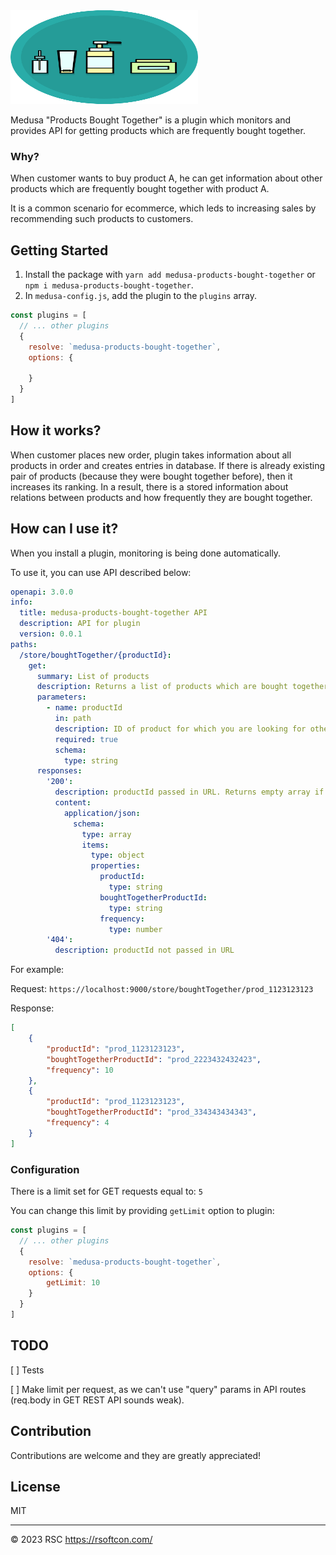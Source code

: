 <img src='https://raw.githubusercontent.com/RSC-Labs/medusa-products-bought-together/main/docs/icon_1280.png' width='300' height='150' alt='Medusa products bought together icon'>

Medusa "Products Bought Together" is a plugin which monitors and provides API for getting products which are frequently bought together.

### Why?

When customer wants to buy product A, he can get information about other products which are frequently bought together with product A.

It is a common scenario for ecommerce, which leds to increasing sales by recommending such products to customers.

## Getting Started

1. Install the package with `yarn add medusa-products-bought-together` or `npm i medusa-products-bought-together`.
2. In `medusa-config.js`, add the plugin to the `plugins` array.

```js
const plugins = [
  // ... other plugins
  {
    resolve: `medusa-products-bought-together`,
    options: {
      
    }
  }
]
```
## How it works?

When customer places new order, plugin takes information about all products in order and creates entries in database. If there is already existing pair of products (because they were bought together before), then it increases its ranking. In a result, there is a stored information about relations between products and how frequently they are bought together.

## How can I use it?

When you install a plugin, monitoring is being done automatically.

To use it, you can use API described below:

```yaml
openapi: 3.0.0
info:
  title: medusa-products-bought-together API
  description: API for plugin
  version: 0.0.1
paths:
  /store/boughtTogether/{productId}:
    get:
      summary: List of products
      description: Returns a list of products which are bought together with {productId}
      parameters:
        - name: productId
          in: path
          description: ID of product for which you are looking for other products
          required: true
          schema:
            type: string
      responses:
        '200':
          description: productId passed in URL. Returns empty array if cannot be found in database.
          content:
            application/json:
              schema: 
                type: array
                items:
                  type: object
                  properties:
                    productId:
                      type: string
                    boughtTogetherProductId:
                      type: string
                    frequency:
                      type: number
        '404':
          description: productId not passed in URL
```

For example:

Request:
```https://localhost:9000/store/boughtTogether/prod_1123123123```

Response:
```json
[
    {
        "productId": "prod_1123123123",
        "boughtTogetherProductId": "prod_2223432432423",
        "frequency": 10
    },
    {
        "productId": "prod_1123123123",
        "boughtTogetherProductId": "prod_334343434343",
        "frequency": 4
    }
]
```
### Configuration

There is a limit set for GET requests equal to: `5`

You can change this limit by providing `getLimit` option to plugin:

```js
const plugins = [
  // ... other plugins
  {
    resolve: `medusa-products-bought-together`,
    options: {
        getLimit: 10
    }
  }
]
```

## TODO

[ ] Tests

[ ] Make limit per request, as we can't use "query" params in API routes (req.body in GET REST API sounds weak).

## Contribution

Contributions are welcome and they are greatly appreciated!

## License

MIT

---

© 2023 RSC https://rsoftcon.com/